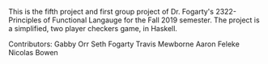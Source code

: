 This is the fifth project and first group project of Dr. Fogarty's 2322-Principles of Functional Langauge for the Fall 2019 semester. The project is a simplified, two player checkers game, in Haskell.

Contributors:
Gabby Orr
Seth Fogarty
Travis Mewborne
Aaron Feleke
Nicolas Bowen
